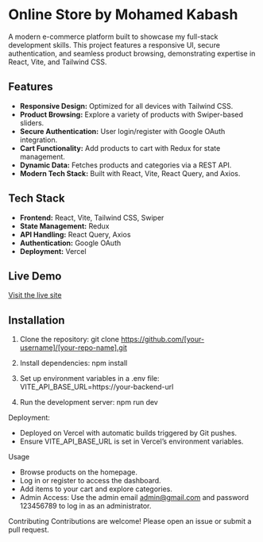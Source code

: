 # Online Store by Mohamed Kabash

A modern e-commerce platform built to showcase my full-stack development skills. This project features a responsive UI, secure authentication, and seamless product browsing, demonstrating expertise in React, Vite, and Tailwind CSS.

## Features
- **Responsive Design:** Optimized for all devices with Tailwind CSS.
- **Product Browsing:** Explore a variety of products with Swiper-based sliders.
- **Secure Authentication:** User login/register with Google OAuth integration.
- **Cart Functionality:** Add products to cart with Redux for state management.
- **Dynamic Data:** Fetches products and categories via a REST API.
- **Modern Tech Stack:** Built with React, Vite, React Query, and Axios.

## Tech Stack
- **Frontend:** React, Vite, Tailwind CSS, Swiper
- **State Management:** Redux
- **API Handling:** React Query, Axios
- **Authentication:** Google OAuth
- **Deployment:** Vercel

## Live Demo
[Visit the live site](https://shop-now-pearl.vercel.app)

## Installation
1. Clone the repository:
   git clone https://github.com/[your-username]/[your-repo-name].git

2. Install dependencies:
npm install

3. Set up environment variables in a .env file:
VITE_API_BASE_URL=https://your-backend-url

4. Run the development server:
npm run dev

Deployment:
- Deployed on Vercel with automatic builds triggered by Git pushes.
- Ensure VITE_API_BASE_URL is set in Vercel’s environment variables.


Usage
- Browse products on the homepage.
- Log in or register to access the dashboard.
- Add items to your cart and explore categories.
- Admin Access: Use the admin email admin@gmail.com and password 123456789 to log in as an administrator. 

Contributing
Contributions are welcome! Please open an issue or submit a pull request.